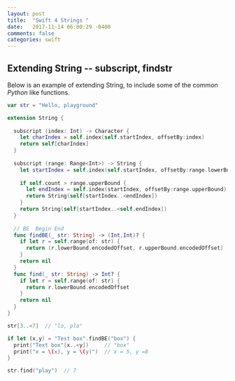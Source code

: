 ```yaml
---
layout: post
title:  "Swift 4 Strings "
date:   2017-11-14 06:00:29 -0400 
comments: false
categories: swift
---
```


## Extending String -- subscript, findstr

Below is an example of extending String, to include
some of the common *Python* like functions.

```swift
var str = "Hello, playground"

extension String {
  
  subscript (index: Int) -> Character {
    let charIndex = self.index(self.startIndex, offsetBy:index)
    return self[charIndex]
  }
  
  subscript (range: Range<Int>) -> String {
    let startIndex = self.index(self.startIndex, offsetBy:range.lowerBound)
    
    if self.count > range.upperBound {
      let endIndex = self.index(startIndex, offsetBy:range.upperBound)
      return String(self[startIndex..<endIndex])
    }
    return String(self[startIndex..<self.endIndex])
  }
  
  // BE  Begin End
  func findBE(_ str: String) -> (Int,Int)? {
    if let r = self.range(of: str) {
      return (r.lowerBound.encodedOffset, r.upperBound.encodedOffset)
    }
    return nil
  }
  func find(_ str: String) -> Int? {
    if let r = self.range(of: str) {
      return r.lowerBound.encodedOffset
    }
    return nil
  }
}

str[3..<7]  // "lo, pla"

if let (x,y) = "Test box".findBE("box") {
  print("Text box"[x..<y])     // "box"
  print("x = \(x), y = \(y)")  // x = 5, y =8
}

str.find("play")  // 7


```


<div id="fb-root"></div>
<script>(function(d, s, id) {
  var js, fjs = d.getElementsByTagName(s)[0];
  if (d.getElementById(id)) return;
  js = d.createElement(s); js.id = id;
  js.src = "//connect.facebook.net/en_US/sdk.js#xfbml=1&version=v2.8&appId=671657696349259";
  fjs.parentNode.insertBefore(js, fjs);
}(document, 'script', 'facebook-jssdk'));</script>


<!--  Enter text below, if you want -->


<div class="fb-comments"  data-numposts="5"></div>






